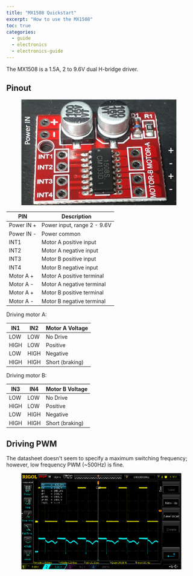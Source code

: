```yaml
---
title: "MX1508 Quickstart"
excerpt: "How to use the MX1508"
toc: true
categories:
  - guide
  - electronics
  - electronics-guide
---
```


The MX1508 is a 1.5A, 2 to 9.6V dual H-bridge driver. 

## Pinout

<figure class="half">
    <img src="/assets/images/posts/guides/mx1508/000_mx1508.png">
</figure>

| PIN        | Description|
| ---------- | ---------- |
| Power IN + | Power input, range 2 - 9.6V |
| Power IN - | Power common |
| INT1       | Motor A positive input |
| INT2       | Motor A negative input |
| INT3       | Motor B positive input |
| INT4       | Motor B negative input |
| Motor A +  | Motor A positive terminal |
| Motor A -  | Motor A negative terminal |
| Motor A +  | Motor B positive terminal |
| Motor A -  | Motor B negative terminal |

Driving motor A:

| IN1  | IN2  | Motor A Voltage |
| ---- | ---- | --------------- |
| LOW  | LOW  | No Drive        |
| HIGH | LOW  | Positive        |
| LOW  | HIGH | Negative        |
| HIGH | HIGH | Short (braking) |

Driving motor B:

| IN3  | IN4  | Motor B Voltage |
| ---- | ---- | --------------- |
| LOW  | LOW  | No Drive        |
| HIGH | LOW  | Positive        |
| LOW  | HIGH | Negative        |
| HIGH | HIGH | Short (braking) |



## Driving PWM

The datasheet doesn't seem to specify a maximum switching frequency; however, low frequency PWM (~500Hz) is fine.

<figure>
    <img src="/assets/images/posts/guides/mx1508/001_scope.png">
</figure>


